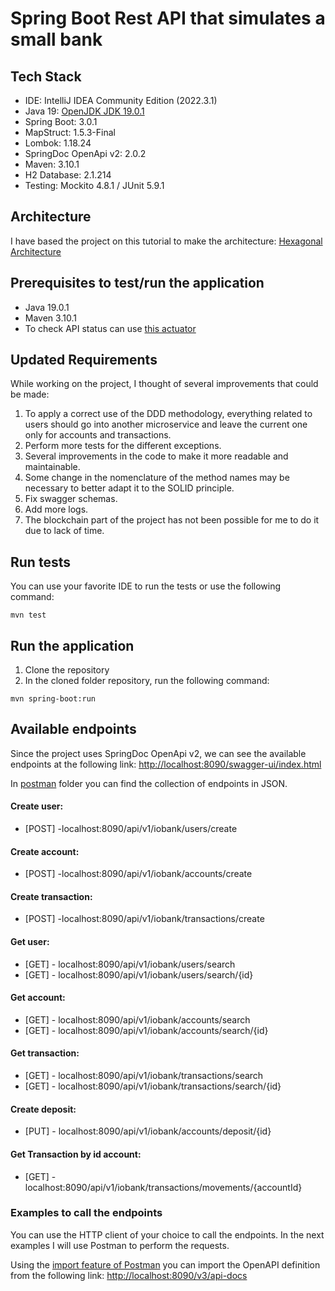 # Spring Boot Rest API that simulates a small bank

## Tech Stack
- IDE: IntelliJ IDEA Community Edition (2022.3.1)
- Java 19: [OpenJDK JDK 19.0.1](https://jdk.java.net/19/)
- Spring Boot: 3.0.1
- MapStruct: 1.5.3-Final
- Lombok: 1.18.24
- SpringDoc OpenApi v2: 2.0.2
- Maven: 3.10.1
- H2 Database: 2.1.214
- Testing: Mockito 4.8.1 / JUnit 5.9.1

## Architecture
I have based the project on this tutorial to make the architecture: [Hexagonal Architecture](https://www.baeldung.com/hexagonal-architecture-ddd-spring)

## Prerequisites to test/run the application
- Java 19.0.1
- Maven 3.10.1
- To check API status can use [this actuator](http://localhost:8090/actuator/health)

## Updated Requirements
While working on the project, I thought of several improvements that could be made:
1. To apply a correct use of the DDD methodology, 
everything related to users should go into another microservice 
and leave the current one only for accounts and transactions.
2. Perform more tests for the different exceptions.
3. Several improvements in the code to make it more readable and maintainable.
4. Some change in the nomenclature of the method names may be necessary to better adapt it to the SOLID principle.
5. Fix swagger schemas.
6. Add more logs.
7. The blockchain part of the project has not been possible for me to do it due to lack of time.

## Run tests
You can use your favorite IDE to run the tests or use the following command:
```shell
mvn test
```

## Run the application
1. Clone the repository
2. In the cloned folder repository, run the following command:
```shell
mvn spring-boot:run
```

## Available endpoints
Since the project uses SpringDoc OpenApi v2, we can see the available endpoints at the following link:
[http://localhost:8090/swagger-ui/index.html](http://localhost:8090/swagger-ui/index.html)

In [postman](postman) folder you can find the collection of endpoints in JSON.

#### Create user: 
- [POST] -localhost:8090/api/v1/iobank/users/create

#### Create account: 
- [POST] -localhost:8090/api/v1/iobank/accounts/create

#### Create transaction:
- [POST] -localhost:8090/api/v1/iobank/transactions/create

#### Get user:
- [GET] - localhost:8090/api/v1/iobank/users/search
- [GET] - localhost:8090/api/v1/iobank/users/search/{id}

#### Get account:
- [GET] - localhost:8090/api/v1/iobank/accounts/search
- [GET] - localhost:8090/api/v1/iobank/accounts/search/{id}

#### Get transaction:
- [GET] - localhost:8090/api/v1/iobank/transactions/search
- [GET] - localhost:8090/api/v1/iobank/transactions/search/{id}

#### Create deposit:
- [PUT] - localhost:8090/api/v1/iobank/accounts/deposit/{id}

#### Get Transaction by id account:
- [GET] - localhost:8090/api/v1/iobank/transactions/movements/{accountId}

### Examples to call the endpoints
You can use the HTTP client of your choice to call the endpoints. In the next examples I will use Postman to perform the requests.

Using the [import feature of Postman](https://learning.postman.com/docs/getting-started/importing-and-exporting-data/) you can import the OpenAPI definition from the following link: [http://localhost:8090/v3/api-docs](http://localhost:8090/v3/api-docs)
